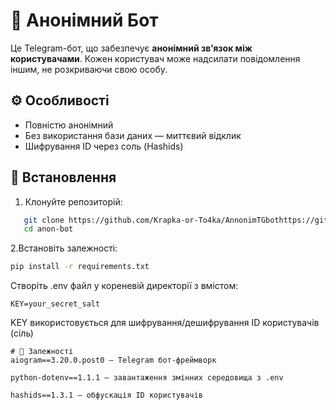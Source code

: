  
# 🤖 Анонімний Бот

Це Telegram-бот, що забезпечує **анонімний зв’язок між користувачами**. Кожен користувач може надсилати повідомлення іншим, не розкриваючи свою особу.
## ⚙️ Особливості

- Повністю анонімний
- Без використання бази даних — миттєвий відклик
- Шифрування ID через соль (Hashids)


## 🔧 Встановлення

1. Клонуйте репозиторій:
```bash
   git clone https://github.com/Krapka-or-To4ka/AnnonimTGbothttps://github.com/Krapka-or-To4ka/AnnonimTGbot
   cd anon-bot
```
2.Встановіть залежності:
```bash
pip install -r requirements.txt
```
Створіть .env файл у кореневій директорії з вмістом:
```env
KEY=your_secret_salt
```
KEY використовується для шифрування/дешифрування ID користувачів (сіль)
```
# 🧱 Залежності
aiogram==3.20.0.post0 — Telegram бот-фреймворк

python-dotenv==1.1.1 — завантаження змінних середовища з .env

hashids==1.3.1 — обфускація ID користувачів

```